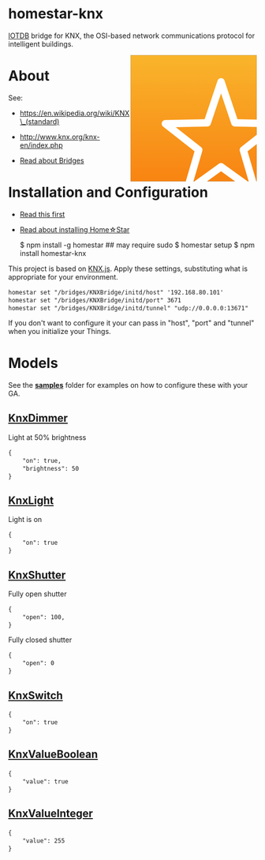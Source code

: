 # homestar-knx
[IOTDB](https://github.com/dpjanes/node-iotdb) bridge for KNX, the  OSI-based network communications protocol for intelligent buildings.

<img src="https://raw.githubusercontent.com/dpjanes/iotdb-homestar/master/docs/HomeStar.png" align="right" />

# About

See: 
* https://en.wikipedia.org/wiki/KNX\_(standard)
* http://www.knx.org/knx-en/index.php

* [Read about Bridges](https://github.com/dpjanes/node-iotdb/blob/master/docs/bridges.md)

# Installation and Configuration

* [Read this first](https://github.com/dpjanes/node-iotdb/blob/master/docs/install.md)
* [Read about installing Home☆Star](https://github.com/dpjanes/node-iotdb/blob/master/docs/homestar.md) 

    $ npm install -g homestar    ## may require sudo
    $ homestar setup
    $ npm install homestar-knx

This project is based on [KNX.js](https://www.npmjs.com/package/knx.js).
Apply these settings, substituting what is appropriate for your environment.

    homestar set "/bridges/KNXBridge/initd/host" '192.168.80.101'
    homestar set "/bridges/KNXBridge/initd/port" 3671
    homestar set "/bridges/KNXBridge/initd/tunnel" "udp://0.0.0.0:13671"

If you don't want to configure it your can pass in "host", "port" and "tunnel" when 
you initialize your Things.

# Models

See the **[samples](https://github.com/dpjanes/homestar-knx/tree/master/samples)** folder for examples on how to configure these 
with your GA.

## [KnxDimmer](https://github.com/dpjanes/homestar-knx/blob/master/models/KnxDimmer.iotql)

Light at 50% brightness

    {
        "on": true,
        "brightness": 50
    }

## [KnxLight](https://github.com/dpjanes/homestar-knx/blob/master/models/KnxLight.iotql)

Light is on

    {
        "on": true
    }

## [KnxShutter](https://github.com/dpjanes/homestar-knx/blob/master/models/KnxShutter.iotql)

Fully open shutter

    {
        "open": 100,
    }

Fully closed shutter

    {
        "open": 0
    }

## [KnxSwitch](https://github.com/dpjanes/homestar-knx/blob/master/models/KnxSwitch.iotql)

    {
        "on": true
    }

## [KnxValueBoolean](https://github.com/dpjanes/homestar-knx/blob/master/models/KnxValueBoolean.iotql)

    {
        "value": true
    }

## [KnxValueInteger](https://github.com/dpjanes/homestar-knx/blob/master/models/KnxValueInteger.iotql)

    {
        "value": 255
    }

